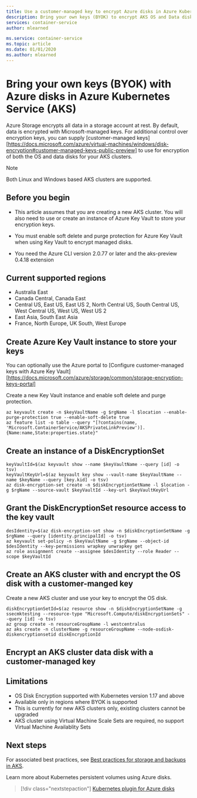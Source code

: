 ```yaml
---
title: Use a customer-managed key to encrypt Azure disks in Azure Kubernetes Service (AKS)
description: Bring your own keys (BYOK) to encrypt AKS OS and Data disks.
services: container-service
author: mlearned

ms.service: container-service
ms.topic: article
ms.date: 01/01/2020
ms.author: mlearned
---
```


# Bring your own keys (BYOK) with Azure disks in Azure Kubernetes Service (AKS)

Azure Storage encrypts all data in a storage account at rest. By default, data is encrypted with Microsoft-managed keys. For additional control over encryption keys, you can supply [customer-managed keys][https://docs.microsoft.com/azure/virtual-machines/windows/disk-encryption#customer-managed-keys-public-preview] to use for encryption of both the OS and data disks for your AKS clusters.

> [!NOTE]
> Both Linux and Windows based AKS clusters are supported.

## Before you begin

* This article assumes that you are creating a new AKS cluster.  You will also need to use or create an instance of Azure Key Vault to store your encryption keys.

* You must enable soft delete and purge protection for Azure Key Vault when using Key Vault to encrypt managed disks.

* You need the Azure CLI version 2.0.77 or later and the aks-preview 0.4.18 extension

## Current supported regions

* Australia East
* Canada Central, Canada East
* Central US, East US, East US 2, North Central US, South Central US, West Central US, West US, West US 2
* East Asia, South East Asia
* France, North Europe, UK South, West Europe

## Create Azure Key Vault instance to store your keys

You can optionally use the Azure portal to [Configure customer-managed keys with Azure Key Vault][https://docs.microsoft.com/azure/storage/common/storage-encryption-keys-portal]

Create a new Key Vault instance and enable soft delete and purge protection.

```azurecli-interactive
az keyvault create -n $keyVaultName -g $rgName -l $location --enable-purge-protection true --enable-soft-delete true
az feature list -o table --query "[?contains(name, 'Microsoft.ContainerService/AKSPrivateLinkPreview')].{Name:name,State:properties.state}"
```

## Create an instance of a DiskEncryptionSet
    
```azurecli
keyVaultId=$(az keyvault show --name $keyVaultName --query [id] -o tsv)
keyVaultKeyUrl=$(az keyvault key show --vault-name $keyVaultName --name $keyName --query [key.kid] -o tsv)
az disk-encryption-set create -n $diskEncryptionSetName -l $location -g $rgName --source-vault $keyVaultId --key-url $keyVaultKeyUrl
```

## Grant the DiskEncryptionSet resource access to the key vault

```azurecli
desIdentity=$(az disk-encryption-set show -n $diskEncryptionSetName -g $rgName --query [identity.principalId] -o tsv)
az keyvault set-policy -n $keyVaultName -g $rgName --object-id $desIdentity --key-permissions wrapkey unwrapkey get
az role assignment create --assignee $desIdentity --role Reader --scope $keyVaultId
```

## Create an AKS cluster with and encrypt the OS disk with a customer-manged key

Create a new AKS cluster and use your key to encrypt the OS disk.

```azurecli-interactive
diskEncryptionSetId=$(az resource show -n $diskEncryptionSetName -g ssecmktesting --resource-type "Microsoft.Compute/diskEncryptionSets" --query [id] -o tsv)
az group create -n resourceGroupName -l westcentralus
az aks create -n clusterName -g resourceGroupName --node-osdisk-diskencryptionsetid diskEncryptionId
```

## Encrypt an AKS cluster data disk with a customer-managed key

## Limitations

* OS Disk Encryption supported with Kubernetes version 1.17 and above   
* Available only in regions where BYOK is supported
* This is currently for new AKS clusters only, existing clusters cannot be upgraded
* AKS cluster using Virtual Machine Scale Sets are required, no support Virtual Machine Availablity Sets


## Next steps

For associated best practices, see [Best practices for storage and backups in AKS][operator-best-practices-storage].

Learn more about Kubernetes persistent volumes using Azure disks.

> [!div class="nextstepaction"]
> [Kubernetes plugin for Azure disks][azure-disk-volume]

<!-- LINKS - external -->
[access-modes]: https://kubernetes.io/docs/concepts/storage/persistent-volumes/#access-modes
[kubectl-apply]: https://kubernetes.io/docs/reference/generated/kubectl/kubectl-commands#apply
[kubectl-get]: https://kubernetes.io/docs/reference/generated/kubectl/kubectl-commands#get
[kubernetes-storage-classes]: https://kubernetes.io/docs/concepts/storage/storage-classes/
[kubernetes-volumes]: https://kubernetes.io/docs/concepts/storage/persistent-volumes/
[managed-disk-pricing-performance]: https://azure.microsoft.com/pricing/details/managed-disks/

<!-- LINKS - internal -->
[azure-disk-volume]: azure-disk-volume.md
[azure-files-pvc]: azure-files-dynamic-pv.md
[premium-storage]: ../virtual-machines/windows/disks-types.md
[az-disk-list]: /cli/azure/disk#az-disk-list
[az-snapshot-create]: /cli/azure/snapshot#az-snapshot-create
[az-disk-create]: /cli/azure/disk#az-disk-create
[az-disk-show]: /cli/azure/disk#az-disk-show
[aks-quickstart-cli]: kubernetes-walkthrough.md
[aks-quickstart-portal]: kubernetes-walkthrough-portal.md
[install-azure-cli]: /cli/azure/install-azure-cli
[operator-best-practices-storage]: operator-best-practices-storage.md
[concepts-storage]: concepts-storage.md
[storage-class-concepts]: concepts-storage.md#storage-classes
